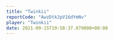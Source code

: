 ```yaml
---
title: "Twinkii"
reportCode: "AwzDtkJpV16dYmNv"
player: "Twinkii"
date: 2021-09-15T19:58:37.879000+00:00
---
```

